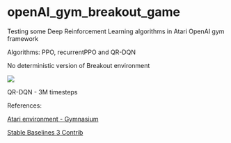# openAI_gym_breakout_game
Testing some Deep Reinforcement Learning algorithms in Atari OpenAI gym framework

Algorithms: PPO, recurrentPPO and QR-DQN

No deterministic version of Breakout environment

![](https://github.com/dbeniteze/openAI_gym_breakout_game/blob/main/sample/3M_qrdqn_breakout_4k_vec32_128stepbatch.gif)

QR-DQN - 3M timesteps

References:

<a href="https://gymnasium.farama.org/environments/atari/breakout/" target="_blank">Atari environment - Gymnasium </a>

<a href="https://github.com/Stable-Baselines-Team/stable-baselines3-contrib" target="_blank">Stable Baselines 3 Contrib </a>
